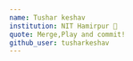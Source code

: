 ```yaml
---
name: Tushar keshav
institution: NIT Hamirpur 🚩 
quote: Merge,Play and commit!
github_user: tusharkeshav
---
```

